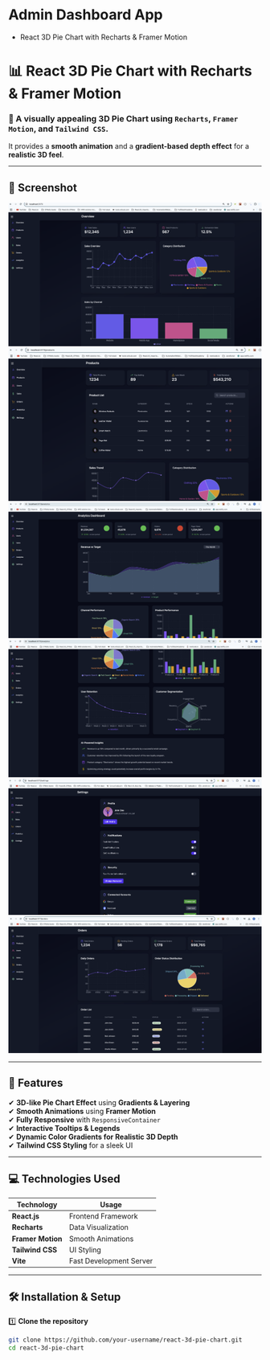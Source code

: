 # Admin Dashboard App
* React 3D Pie Chart with Recharts & Framer Motion


# 📊 React 3D Pie Chart with Recharts & Framer Motion

### 🚀 A visually appealing **3D Pie Chart** using `Recharts`, `Framer Motion`, and `Tailwind CSS`.  
It provides a **smooth animation** and a **gradient-based depth effect** for a **realistic 3D feel**.

---

## 📸 Screenshot
![OverviewPage](./OverviewPage.png)
![ProductsPage](./ProductsPage.png)
![AnalticsPage](./analytics1.png)
![AnalticsPage](./analytics2.png)
![SettingPage](./Setting.png)
![OrderPage](./OrderPage.png)

---

## **📌 Features**
✔ **3D-like Pie Chart Effect** using **Gradients & Layering**  
✔ **Smooth Animations** using **Framer Motion**  
✔ **Fully Responsive** with `ResponsiveContainer`  
✔ **Interactive Tooltips & Legends**  
✔ **Dynamic Color Gradients for Realistic 3D Depth**  
✔ **Tailwind CSS Styling** for a sleek UI  

---

## **💻 Technologies Used**
| **Technology**  | **Usage**  |
|--------------|------------|
| **React.js** | Frontend Framework |
| **Recharts** | Data Visualization |
| **Framer Motion** | Smooth Animations |
| **Tailwind CSS** | UI Styling |
| **Vite** | Fast Development Server |

---

## **🛠 Installation & Setup**
1️⃣ **Clone the repository**  
```sh
git clone https://github.com/your-username/react-3d-pie-chart.git
cd react-3d-pie-chart
